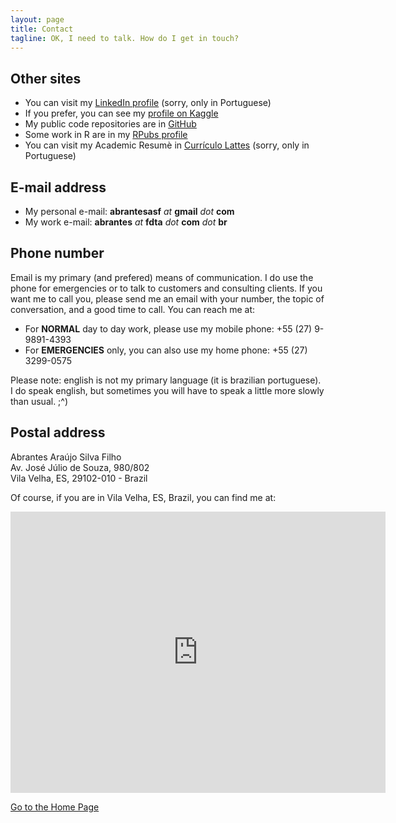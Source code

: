 ```yaml
---
layout: page
title: Contact
tagline: OK, I need to talk. How do I get in touch?
---
```


## Other sites

- You can visit my [LinkedIn profile](https://www.linkedin.com/in/abrantes-filho) (sorry, only in Portuguese)
- If you prefer, you can see my [profile on Kaggle](https://www.kaggle.com/abrantesasf)
- My public code repositories are in [GitHub](https://github.com/abrantesasf)
- Some work in R are in my [RPubs profile](https://rpubs.com/abrantesasf)
- You can visit my Academic Resumè in [Currículo Lattes](http://lattes.cnpq.br/1741993179407695) (sorry, only in Portuguese)

## E-mail address

- My personal e-mail: **abrantesasf** _at_ **gmail** _dot_ **com**
- My work e-mail: **abrantes** _at_ **fdta** _dot_ **com** _dot_ **br**

## Phone number

Email is my primary (and prefered) means of communication. I do use the phone for emergencies or to talk to customers
and consulting clients. If you want me to call you, please send me an email with your number, the topic of conversation,
and a good time to call. You can reach me at:

- For **NORMAL** day to day work, please use my mobile phone: +55 (27) 9-9891-4393
- For **EMERGENCIES** only, you can also use my home phone: +55 (27) 3299-0575

Please note: english is not my primary language (it is brazilian portuguese). I do speak english, but sometimes you
will have to speak a little more slowly than usual. ;^)

## Postal address

Abrantes Araújo Silva Filho<br />
Av. José Júlio de Souza, 980/802<br />
Vila Velha, ES, 29102-010 - Brazil

Of course, if you are in Vila Velha, ES, Brazil, you can find me at:
<iframe src="https://www.google.com/maps/embed?pb=!1m18!1m12!1m3!1d935.1527784187822!2d-40.29251417084319!3d-20.357677999147853!2m3!1f0!2f0!3f0!3m2!1i1024!2i768!4f13.1!3m3!1m2!1s0xb8160b9471a6f3%3A0xae8596f1e4cbdd14!2sEd+Gard%C3%AAnia!5e0!3m2!1spt-BR!2sbr!4v1508120168868" width="600" height="450" frameborder="0" style="border:0" allowfullscreen></iframe>

[Go to the Home Page](./)
